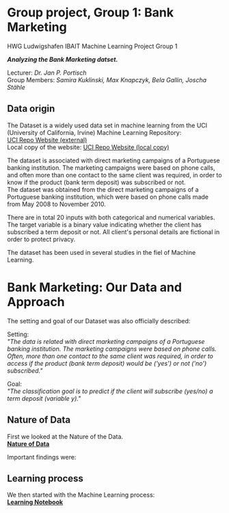 # Group project, Group 1: Bank Marketing
HWG Ludwigshafen IBAIT Machine Learning Project Group 1   

***Analyzing the Bank Marketing datset.***  

Lecturer: *Dr. Jan P. Portisch*  
Group Members: *Samira Kuklinski, Max Knapczyk, Bela Gallin, Joscha Stähle*  


## Data origin
The Dataset is a widely used data set in machine learning from the UCI (University of California, Irvine) Machine Learning Repository:  
[UCI Repo Website (external)](https://archive.ics.uci.edu/dataset/222/bank+marketing)  
Local copy of the website: [UCI Repo Website (local copy)](Bank%20Marketing%20-%20UCI%20Machine%20Learning%20Repository.html)  
  
The dataset is associated with direct marketing campaigns of a Portuguese banking institution. The marketing campaigns were based on phone calls, and often more than one contact to the same client was required, in order to know if the product (bank term deposit) was subscribed or not.  
The dataset was obtained from the direct marketing campaigns of a Portuguese banking institution, which were based on phone calls made from May 2008 to November 2010.  

There are in total 20 inputs with both categorical and numerical variables. The target variable is a binary value indicating whether the client has subscribed a term deposit or not. All client's personal details are fictional in order to protect privacy.  

The dataset has been used in several studies in the fiel of Machine Learning.

# Bank Marketing: Our Data and Approach

The setting and goal of our Dataset was also officially described:  
  
Setting:  
_"The data is related with direct marketing campaigns of a Portuguese banking institution. The marketing campaigns were based on phone calls. Often, more than one contact to the same client was required, in order to access if the product (bank term deposit) would be ('yes') or not ('no') subscribed."_  

Goal:  
_"The classification goal is to predict if the client will subscribe (yes/no) a term deposit (variable y)."_  

## Nature of Data
First we looked at the Nature of the Data.  
**[Nature of Data](Nature_of_Data.ipynb)**  

Important findings were:  

## Learning process
We then started with the Machine Learning process:  
**[Learning Notebook](main.ipynb)**     
